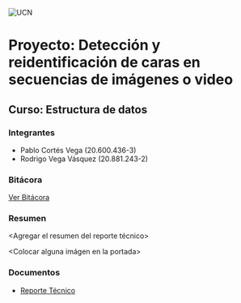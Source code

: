 ![UCN](docs/images/60x60-ucn-negro.png)


# Proyecto: Detección y reidentificación de caras en secuencias de imágenes o video
## Curso: Estructura de datos

### Integrantes

* Pablo Cortés Vega (20.600.436-3)
* Rodrigo Vega Vásquez (20.881.243-2)

### Bitácora

[Ver Bitácora](docs/BITACORA.md)

### Resumen

<Agregar el resumen del reporte técnico>

<Colocar alguna imágen en la portada>

### Documentos

* [Reporte Técnico](docs/README.md)



